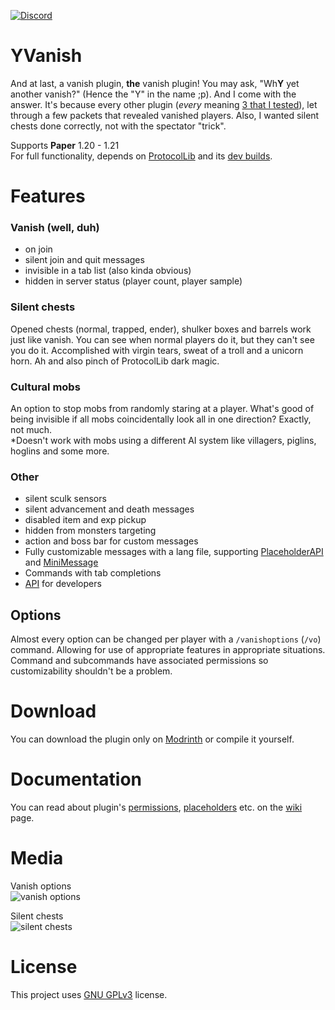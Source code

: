 [![Discord](https://img.shields.io/discord/1236019317208776786?style=flat&logo=discord&label=Discord&color=%235d6af2
)](https://discord.gg/kZJhKZ48j8)
# YVanish
And at last, a vanish plugin, **the** vanish plugin! You may ask, "Wh**Y** yet another vanish?" (Hence the "Y" in the name ;p). And I come with the answer. It's because every other plugin (*every* meaning [3 that I tested](https://github.com/Ynfuien/YVanish/wiki/6.-Plugin-comparison)), let through a few packets that revealed vanished players. Also, I wanted silent chests done correctly, not with the spectator "trick".

Supports **Paper** 1.20 - 1.21<br/>
For full functionality, depends on [ProtocolLib](https://github.com/dmulloy2/ProtocolLib/) and its [dev builds](https://ci.dmulloy2.net/job/ProtocolLib/).<br/>

# Features
### Vanish (well, duh)
- on join
- silent join and quit messages
- invisible in a tab list (also kinda obvious)
- hidden in server status (player count, player sample)

### Silent chests
Opened chests (normal, trapped, ender), shulker boxes and barrels work just like vanish. You can see when normal players do it, but they can't see you do it. Accomplished with virgin tears, sweat of a troll and a unicorn horn. Ah and also pinch of ProtocolLib dark magic.

### Cultural mobs
An option to stop mobs from randomly staring at a player. What's good of being invisible if all mobs coincidentally look all in one direction? Exactly, not much.<br/>
*Doesn't work with mobs using a different AI system like villagers, piglins, hoglins and some more.

### Other
- silent sculk sensors
- silent advancement and death messages
- disabled item and exp pickup
- hidden from monsters targeting
- action and boss bar for custom messages
- Fully customizable messages with a lang file, supporting [PlaceholderAPI](https://github.com/PlaceholderAPI/PlaceholderAPI) and [MiniMessage](https://docs.advntr.dev/minimessage/index.html)
- Commands with tab completions
- [API](https://github.com/Ynfuien/YVanish/wiki/4.-Developer-API) for developers

## Options
Almost every option can be changed per player with a `/vanishoptions` (`/vo`) command. Allowing for use of appropriate features in appropriate situations. Command and subcommands have associated permissions so customizability shouldn't be a problem.

# Download
You can download the plugin only on [Modrinth](https://modrinth.com/plugin/yvanish) or compile it yourself.

# Documentation
You can read about plugin's [permissions](https://github.com/Ynfuien/YVanish/wiki/2.-Permissions), [placeholders](https://github.com/Ynfuien/YVanish/wiki/3.-Placeholders) etc. on the [wiki](https://github.com/Ynfuien/YVanish/wiki) page.

# Media
Vanish options<br/>
![vanish options](https://i.imgur.com/5NfhYlv.gif)

Silent chests<br/>
![silent chests](https://i.imgur.com/UcsLPJX.gif)

# License
This project uses [GNU GPLv3](https://github.com/Ynfuien/YVanish/main/blob/LICENSE) license.